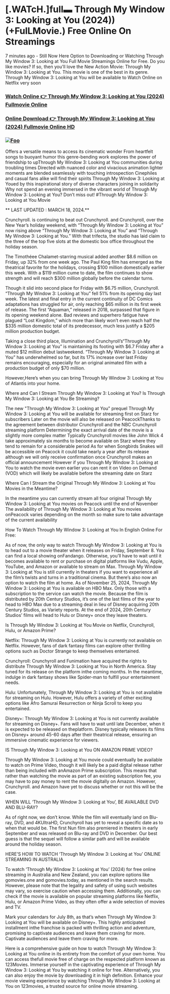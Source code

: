 # [.WATcH.]full▬ Through My Window 3: Looking at You (2024)) (+FulLMovie.) Free Online On Streamings

7 minutes ago - Still Now Here Option to Downloading or Watching Through My Window 3: Looking at You Full Movie Streamings Online for Free. Do you like movies? If so, then you’ll love the New Action Movie: Through My Window 3: Looking at You. This movie is one of the best in its genre. Through My Window 3: Looking at You will be available to Watch Online on Netflix very soon

### <a href="https://ultra4kmovies.com/en/movie/1139566/through-my-window-3-looking-at-you.html" rel="nofollow">Watch Online 👉 Through My Window 3: Looking at You (2024) Fullmovie Online</a>
### <a href="https://ultra4kmovies.com/en/movie/1139566/through-my-window-3-looking-at-you.html" rel="nofollow">Online Download 👉 Through My Window 3: Looking at You (2024) Fullmovie Online HD</a>
### <a href="https://ultra4kmovies.com/en/movie/1139566/through-my-window-3-looking-at-you.html" rel="nofollow"><img src="https://camo.githubusercontent.com/917e6ed5c302499242165dcc02bdbce85c075fd21b35918eb9c0b771855261b8/68747470733a2f2f7374617469632e7769787374617469632e636f6d2f6d656469612f6232343966395f61646163386637306662336634356238383639313639366337376465313866337e6d76322e676966" alt="Foo" style="max-width: 100%;"></a>

Offers a versatile means to access its cinematic wonder From heartfelt songs to buoyant humor this genre-bending work explores the power of friendship to upThrough My Window 3: Looking at You communities during troubling times Directed with nuanced color and vivacious animation lighter moments are blended seamlessly with touching introspection Cinephiles and casual fans alike will find their spirits Through My Window 3: Looking at Youed by this inspirational story of diverse characters joining in solidarity Why not spend an evening immersed in the vibrant world of Through My Window 3: Looking at You? Don’t miss out! #Through My Window 3: Looking at You Movie

** LAST UPDATED : MARCH 18, 2024.**

Crunchyroll. is continuing to beat out Crunchyroll. and Crunchyroll, over the New Year’s holiday weekend, with “Through My Window 3: Looking at You” now rising above “Through My Window 3: Looking at You” and “Through My Window 3: Looking at You.” With that trifecta, the studio has laid claim to the three of the top five slots at the domestic box office throughout the holiday season.

The Timothéee Chalamet-starring musical added another $8.6 million on Friday, up 32% from one week ago. The Paul King film has emerged as the theatrical favorite for the holidays, crossing $100 million domestically earlier this week. With a $119 million cume to date, the film continues to show strength and will reach $300 million globally before the calendar turns.

Though it slid into second place for Friday with $6.75 million, Crunchyroll. “Through My Window 3: Looking at You” fell 51% from its opening day last week. The latest and final entry in the current continuity of DC Comics adaptations has struggled for air, only reaching $65 million in its first week of release. The first “Aquaman,” released in 2018, surpassed that figure in its opening weekend alone. Bad reviews and superhero fatigue have plagued “Lost Kingdom,” which more than likely won’t even reach half the $335 million domestic total of its predecessor, much less justify a $205 million production budget.

Taking a close third place, Illumination and Crunchyroll’s“Through My Window 3: Looking at You” is maintaining its footing with $6.7 Friday after a muted $12 million debut lastweekend. “Through My Window 3: Looking at You” has underwhelmed so far, but its 17% increase over last Friday remains encouraging, especially for an original animated film with a production budget of only $70 million.

However,Here’s when you can bring Through My Window 3: Looking at You of Atlantis into your home.

Where and Can I Stream Through My Window 3: Looking at You? Is Through My Window 3: Looking at You Be Streaming?

The new "Through My Window 3: Looking at You" prequel Through My Window 3: Looking at You will be available for streaming first on Starz for subscribers Later on the movie will also be released on PeacockThanks to the agreement between distributor Crunchyroll and the NBC Crunchyroll streaming platform Determining the exact arrival date of the movie is a slightly more complex matter Typically Crunchyroll movies like John Wick 4 take approximately six months to become available on Starz where they tend to remain for a considerable period As for when Songbirds Snakes will be accessible on Peacock it could take nearly a year after its release although we will only receive confirmation once Crunchyroll makes an official announcement However if you Through My Window 3: Looking at You to watch the movie even earlier you can rent it on Video on Demand (VOD) which will likely be available before the streaming date on Starz

Where Can I Stream the Original Through My Window 3: Looking at You Movies in the Meantime?

In the meantime you can currently stream all four original Through My Window 3: Looking at You movies on Peacock until the end of November The availability of Through My Window 3: Looking at You movies onPeacock varies depending on the month so make sure to take advantage of the current availability

How To Watch Through My Window 3: Looking at You In English Online For Free:

As of now, the only way to watch Through My Window 3: Looking at You is to head out to a movie theater when it releases on Friday, September 8. You can find a local showing onFandango. Otherwise, you’ll have to wait until it becomes available to rent or purchase on digital platforms like Vudu, Apple, YouTube, and Amazon or available to stream on Max. Through My Window 3: Looking at You is still currently in theaters if you want to experience all the film’s twists and turns in a traditional cinema. But there’s also now an option to watch the film at home. As of November 25, 2024, Through My Window 3: Looking at You is available on HBO Max. Only those with a subscription to the service can watch the movie. Because the film is distributed by 20th Century Studios, it’s one of the last films of the year to head to HBO Max due to a streaming deal in lieu of Disney acquiring 20th Century Studios, as Variety reports. At the end of 2024, 20th Century Studios’ films will head to Hulu or Disney+ once they leave theaters.

Is Through My Window 3: Looking at You Movie on Netflix, Crunchyroll, Hulu, or Amazon Prime?

Netflix: Through My Window 3: Looking at You is currently not available on Netflix. However, fans of dark fantasy films can explore other thrilling options such as Doctor Strange to keep themselves entertained.

Crunchyroll: Crunchyroll and Funimation have acquired the rights to distribute Through My Window 3: Looking at You in North America. Stay tuned for its release on the platform inthe coming months. In the meantime, indulge in dark fantasy shows like Spider-man to fulfill your entertainment needs.

Hulu: Unfortunately, Through My Window 3: Looking at You is not available for streaming on Hulu. However, Hulu offers a variety of other exciting options like Afro Samurai Resurrection or Ninja Scroll to keep you entertained.

Disney+: Through My Window 3: Looking at You is not currently available for streaming on Disney+. Fans will have to wait until late December, when it is expected to be released on theplatform. Disney typically releases its films on Disney+ around 45-60 days after their theatrical release, ensuring an immersive cinematic experience for viewers.

IS Through My Window 3: Looking at You ON AMAZON PRIME VIDEO?

Through My Window 3: Looking at You movie could eventually be available to watch on Prime Video, though it will likely be a paid digital release rather than being included with anAmazon Prime subscription. This means that rather than watching the movie as part of an existing subscription fee, you may have to pay money to rent the movie digitally on Amazon. However, Crunchyroll. and Amazon have yet to discuss whether or not this will be the case.

WHEN WILL ‘Through My Window 3: Looking at You’, BE AVAILABLE DVD AND BLU-RAY?

As of right now, we don’t know. While the film will eventually land on Blu-ray, DVD, and 4KUltraHD, Crunchyroll has yet to reveal a specific date as to when that would be. The first Nun film also premiered in theaters in early September and was released on Blu-ray and DVD in December. Our best guess is that the sequel will follow a similar path and will be available around the holiday season.

HERE’S HOW TO WATCH ‘Through My Window 3: Looking at You’ ONLINE STREAMING IN AUSTRALIA

To watch ‘Through My Window 3: Looking at You’ (2024) for free online streaming in Australia and New Zealand, you can explore options like gomovies.one and gomovies.today, as mentioned in the search results. However, please note that the legality and safety of using such websites may vary, so exercise caution when accessing them. Additionally, you can check if the movie is available on popular streaming platforms like Netflix, Hulu, or Amazon Prime Video, as they often offer a wide selection of movies and TV.

Mark your calendars for July 8th, as that’s when Through My Window 3: Looking at You will be available on Disney+. This highly anticipated installment inthe franchise is packed with thrilling action and adventure, promising to captivate audiences and leave them craving for more. Captivate audiences and leave them craving for more.

Here is a comprehensive guide on how to watch Through My Window 3: Looking at You online in its entirety from the comfort of your own home. You can access thefull movie free of charge on the respected platform known as 123Movies. Immerse yourself in the captivating experience of Through My Window 3: Looking at You by watching it online for free. Alternatively, you can also enjoy the movie by downloading it in high definition. Enhance your movie viewing experience by watching Through My Window 3: Looking at You on 123movies, a trusted source for online movie streaming.
